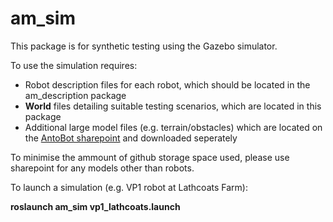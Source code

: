 # am_sim

This package is for synthetic testing using the Gazebo simulator.

To use the simulation requires:
  - Robot description files for each robot, which should be located in the am_description package 
  - **World** files detailing suitable testing scenarios, which are located in this package
  - Additional large model files (e.g. terrain/obstacles) which are located on the [AntoBot sharepoint](https://antorobot.sharepoint.com/sites/SoftwareSystem/Shared%20Documents/Forms/AllItems.aspx?id=%2Fsites%2FSoftwareSystem%2FShared%20Documents%2F03%5FInstallation%26CodeTransfer%2F01%5FOriginalFiles%2F08%5FSimulator&viewid=d9622cc4%2D85f0%2D49e9%2D97b5%2D0377ace98ec2) and downloaded seperately
 
To minimise the ammount of github storage space used, please use sharepoint for any models other than robots.

To launch a simulation (e.g. VP1 robot at Lathcoats Farm):

**roslaunch am_sim vp1_lathcoats.launch**


